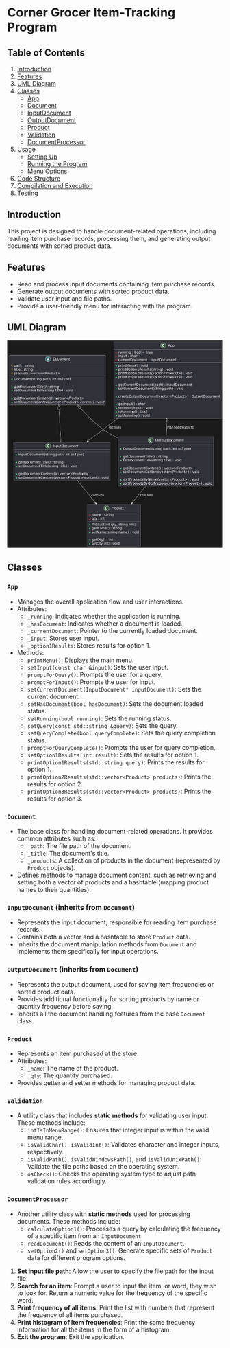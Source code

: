 # Corner Grocer Item-Tracking Program
## Table of Contents

1. [Introduction](#introduction)
2. [Features](#features)
3. [UML Diagram](#uml-diagram)
4. [Classes](#classes)
   - [App](#app)
   - [Document](#document)
   - [InputDocument](#inputdocument)
   - [OutputDocument](#outputdocument)
   - [Product](#product)
   - [Validation](#validation)
   - [DocumentProcessor](#documentprocessor)
5. [Usage](#usage)
   - [Setting Up](#setting-up)
   - [Running the Program](#running-the-program)
   - [Menu Options](#menu-options)
6. [Code Structure](#code-structure)
7. [Compilation and Execution](#compilation-and-execution)
8. [Testing](#testing)

## Introduction

This project is designed to handle document-related operations, including reading item purchase records, processing them, and generating output documents with sorted product data.

## Features

- Read and process input documents containing item purchase records.
- Generate output documents with sorted product data.
- Validate user input and file paths.
- Provide a user-friendly menu for interacting with the program.

## UML Diagram

![UML Diagram](Lawrence_Francis_Project3_UML.png)

## Classes

### `App`

- Manages the overall application flow and user interactions.
- Attributes:
  - `_running`: Indicates whether the application is running.
  - `_hasDocument`: Indicates whether a document is loaded.
  - `_currentDocument`: Pointer to the currently loaded document.
  - `_input`: Stores user input.
  - `_option1Results`: Stores results for option 1.
- Methods:
  - `printMenu()`: Displays the main menu.
  - `setInput(const char &input)`: Sets the user input.
  - `promptForQuery()`: Prompts the user for a query.
  - `promptForInput()`: Prompts the user for input.
  - `setCurrentDocument(InputDocument* inputDocument)`: Sets the current document.
  - `setHasDocument(bool hasDocument)`: Sets the document loaded status.
  - `setRunning(bool running)`: Sets the running status.
  - `setQuery(const std::string &query)`: Sets the query.
  - `setQueryComplete(bool queryComplete)`: Sets the query completion status.
  - `promptForQueryComplete()`: Prompts the user for query completion.
  - `setOption1Results(int result)`: Sets the results for option 1.
  - `printOption1Results(std::string query)`: Prints the results for option 1.
  - `printOption2Results(std::vector<Product> products)`: Prints the results for option 2.
  - `printOption3Results(std::vector<Product> products)`: Prints the results for option 3.

### `Document`

- The base class for handling document-related operations. It provides common attributes such as:
  - `_path`: The file path of the document.
  - `_title`: The document's title.
  - `_products`: A collection of products in the document (represented by `Product` objects).
- Defines methods to manage document content, such as retrieving and setting both a vector of products and a hashtable (mapping product names to their quantities).

### `InputDocument` (inherits from `Document`)

- Represents the input document, responsible for reading item purchase records.
- Contains both a vector and a hashtable to store `Product` data.
- Inherits the document manipulation methods from `Document` and implements them specifically for input operations.

### `OutputDocument` (inherits from `Document`)

- Represents the output document, used for saving item frequencies or sorted product data.
- Provides additional functionality for sorting products by name or quantity frequency before saving.
- Inherits all the document handling features from the base `Document` class.

### `Product`

- Represents an item purchased at the store.
- Attributes:
  - `_name`: The name of the product.
  - `_qty`: The quantity purchased.
- Provides getter and setter methods for managing product data.

### `Validation`

- A utility class that includes **static methods** for validating user input. These methods include:
  - `intIsInMenuRange()`: Ensures that integer input is within the valid menu range.
  - `isValidChar()`, `isValidInt()`: Validates character and integer inputs, respectively.
  - `isValidPath()`, `isValidWindowsPath()`, and `isValidUnixPath()`: Validate the file paths based on the operating system.
  - `osCheck()`: Checks the operating system type to adjust path validation rules accordingly.

### `DocumentProcessor`

- Another utility class with **static methods** used for processing documents. These methods include:
  - `calculateOption1()`: Processes a query by calculating the frequency of a specific item from an `InputDocument`.
  - `readDocument()`: Reads the content of an `InputDocument`.
  - `setOption2()` and `setOption3()`: Generate specific sets of `Product` data for different program options.


1. **Set input file path**: Allow the user to specify the file path for the input file.
2. **Search for an item**: Prompt a user to input the item, or word, they wish to look for. Return a numeric value for the frequency of the specific word.
3. **Print frequency of all items**: Print the list with numbers that represent the frequency of all items purchased.
4. **Print histogram of item frequencies**: Print the same frequency information for all the items in the form of a histogram.
5. **Exit the program**: Exit the application.

